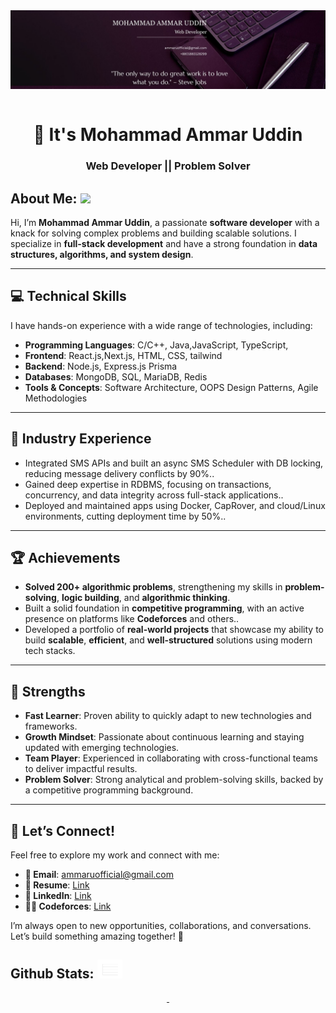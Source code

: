 <div align="center">
 <img align="center"  width="800"  src="./assets/banner.jpg">
</div>
<br/>
<h1 align="center">👋 It's Mohammad Ammar Uddin</h1>
<h3 align="center">Web Developer || Problem Solver</h3> 

## **About Me: <img src="./Assets/about-me.gif" width="40">**

Hi, I’m **Mohammad Ammar Uddin**, a passionate **software developer**  with a knack for solving complex problems and building scalable solutions. I specialize in **full-stack development** and have a strong foundation in **data structures, algorithms, and system design**.  

---

## 💻 **Technical Skills**  
I have hands-on experience with a wide range of technologies, including:  
- **Programming Languages**: C/C++, Java,JavaScript, TypeScript,  
- **Frontend**: React.js,Next.js, HTML, CSS, tailwind 
- **Backend**: Node.js, Express.js Prisma  
- **Databases**: MongoDB, SQL, MariaDB, Redis
- **Tools & Concepts**: Software Architecture, OOPS Design Patterns, Agile Methodologies  

---

## 🏢 **Industry Experience**  
- Integrated SMS APIs and built an async SMS Scheduler with DB locking, reducing message delivery conflicts by 90%..  
- Gained deep expertise in RDBMS, focusing on transactions, concurrency, and data integrity across full-stack applications..  
- Deployed and maintained apps using Docker, CapRover, and cloud/Linux environments, cutting deployment time by 50%..  

---

## 🏆 **Achievements**  
- **Solved 200+ algorithmic problems**, strengthening my skills in **problem-solving**, **logic building**, and **algorithmic thinking**.  
- Built a solid foundation in **competitive programming**, with an active presence on platforms like **Codeforces** and others..  
- Developed a portfolio of **real-world projects** that showcase my ability to build **scalable**, **efficient**, and **well-structured** solutions using modern tech stacks.  

---

## 🚀 **Strengths**  
- **Fast Learner**: Proven ability to quickly adapt to new technologies and frameworks.  
- **Growth Mindset**: Passionate about continuous learning and staying updated with emerging technologies.  
- **Team Player**: Experienced in collaborating with cross-functional teams to deliver impactful results.  
- **Problem Solver**: Strong analytical and problem-solving skills, backed by a competitive programming background.  

---

## 🔗 **Let’s Connect!**  
Feel free to explore my work and connect with me:  
- **📧 Email**: [ammaruofficial@gmail.com](mailto:ammaruofficial@gmail.com)  
- **📄 Resume**: [Link](https://drive.google.com/file/d/1-YU8ZZ00Ko7pXbaK5reEl9OZxUPDHMmR/view?usp=sharing)  
- **👔 LinkedIn**: [Link](https://www.linkedin.com/in/mohammad-ammar-uddin/)  
- **🧑‍💻 Codeforces**: [Link](https://codeforces.com/profile/Anonshell)  

I’m always open to new opportunities, collaborations, and conversations. Let’s build something amazing together! 🚀  

<h2>Github Stats: <img src="./Assets/stat.gif" width="40"></h2>

<div align="center">
  <a href="https://github.com/ammarcse50">
  <img height="180em" src=""/>
  <img height="180em" src=""/>
</div>
<br/>
  
 <p align="center">
   <img align="center" src=""/>
</p>
  
<div align="center">
  

<!-- Comment Down
[![trophy](https://github-profile-trophy.vercel.app/?username=RiyaadHossain)](https://github.com/ryo-ma/github-profile-trophy)
</div> -->

<!-- ![GitHub Activity Graph](https://activity-graph.herokuapp.com/graph?username=RiyaadHossain) -->

<!-- ![GitHub metrics](https://metrics.lecoq.io/RiyaadHossain) -->

